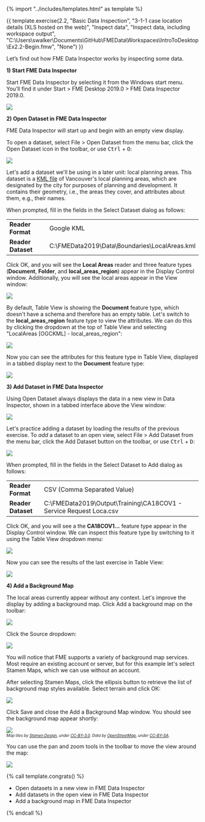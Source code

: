 {% import "../includes/templates.html" as template %}

{{ template.exercise(2.2,
               "Basic Data Inspection",
               "3-1-1 case location details (XLS hosted on the web)",
               "Inspect data",
               "Inspect data, including workspace output",
               "C:\\Users\\swalker\\Documents\\GitHub\\FMEData\\Workspaces\\IntroToDesktop\\Ex2.2-Begin.fmw",
               "None")
}}

Let’s find out how FME Data Inspector works by inspecting some data.

**1) Start FME Data Inspector**

Start FME Data Inspector by selecting it from the Windows start menu. You’ll find it under Start > FME Desktop 2019.0 > FME Data Inspector 2019.0.

![](.\Images\Img1.025.StartingDataInspector.png)

**2) Open Dataset in FME Data Inspector**

FME Data Inspector will start up and begin with an empty view display.

To open a dataset, select File &gt; Open Dataset from the menu bar, click the Open Dataset icon in the toolbar, or use <kbd>Ctrl</kbd> + <kbd>O</kbd>:

![](.\Images\open-dataset.png)

Let's add a dataset we'll be using in a later unit: local planning areas. This dataset is a [KML file](https://en.wikipedia.org/wiki/Keyhole_Markup_Language) of  Vancouver's local planning areas, which are designated by the city for purposes of planning and development. It contains their geometry, i.e., the areas they cover, and attributes about them, e.g., their names.

When prompted, fill in the fields in the Select Dataset dialog as follows:

<table style="border: 0px">

  <tr>
    <td style="font-weight: bold">Reader Format</td>
    <td style="">Google KML</td>
  </tr>

  <tr>
    <td style="font-weight: bold">Reader Dataset</td>
    <td style="">C:\FMEData2019\Data\Boundaries\LocalAreas.kml</td>
  </tr>

</table>

Click OK, and you will see the **Local Areas** reader and three feature types (**Document**, **Folder**, and **local_areas_region**) appear in the Display Control window. Additionally, you will see the local areas appear in the View window:

![](.\Images\local-area-polygons.png)

By default, Table View is showing the **Document** feature type, which doesn't have a schema and therefore has an empty table. Let's switch to the **local_areas_region** feature type to view the attributes. We can do this by clicking the dropdown at the top of Table View and selecting "LocalAreas [OGCKML] - local_areas_region":

![](.\Images\changing-tables.png)

Now you can see the attributes for this feature type in Table View, displayed in a tabbed display next to the **Document** feature type:

![](.\Images\tabbed-table-view.png)

**3) Add Dataset in FME Data Inspector**

Using Open Dataset always displays the data in a new view in Data Inspector, shown in a tabbed interface above the View window:

![](.\Images\view-tab.png)

Let's practice adding a dataset by loading the results of the previous exercise. To *add* a dataset to an open view, select File > Add Dataset from the menu bar, click the Add Dataset button on the toolbar, or use <kbd>Ctrl</kbd> + <kbd>D</kbd>:

![](.\Images\add-dataset.png)

When prompted, fill in the fields in the Select Dataset to Add dialog as follows:

<table style="border: 0px">

  <tr>
    <td style="font-weight: bold">Reader Format</td>
    <td style="">CSV (Comma Separated Value)</td>
  </tr>

  <tr>
    <td style="font-weight: bold">Reader Dataset</td>
    <td style="">C:\FMEData2019\Output\Training\CA18COV1 - Service Request Loca.csv</td>
  </tr>

</table>

Click OK, and you will see a the **CA18COV1...** feature type appear in the Display Control window. We can inspect this feature type by switching to it using the Table View dropdown menu:

![](.\Images\tabbed-table-view-2.png)

Now you can see the results of the last exercise in Table View:

![](.\Images\csv-table-view.png)

**4) Add a Background Map**

The local areas currently appear without any context. Let's improve the display by adding a background map. Click Add a background map on the toolbar:

![](.\Images\add-a-background-map.png)

Click the Source dropdown:

![](.\Images\background-map-dialog.png)

You will notice that FME supports a variety of background map services. Most require an existing account or server, but for this example let's select Stamen Maps, which we can use without an account.

After selecting Stamen Maps, click the ellipsis button to retrieve the list of background map styles available. Select terrain and click OK:

![](.\Images\background-map-parameters.png)

Click Save and close the Add a Background Map window. You should see the background map appear shortly:

![](.\Images\background-map.png)
<br><span style="font-style:italic;font-size:x-small">Map tiles by <a href="https://stamen.com">Stamen Design</a>, under <a href="https://creativecommons.org/licenses/by/3.0">CC-BY-3.0</a>. Data by <a href="http://openstreetmap.org">OpenStreetMap</a>, under <a href="http://creativecommons.org/licenses/by-sa/3.0">CC-BY-SA</a>.

You can use the pan and zoom tools in the toolbar to move the view around the map:

![](.\Images\pan-zoom.png)

{% call template.congrats() %}

<ul>
  <li>Open datasets in a new view in FME Data Inspector</li>
  <li>Add datasets in the open view in FME Data Inspector</li>
  <li>Add a background map in FME Data Inspector</li>
</ul>

{% endcall %}
